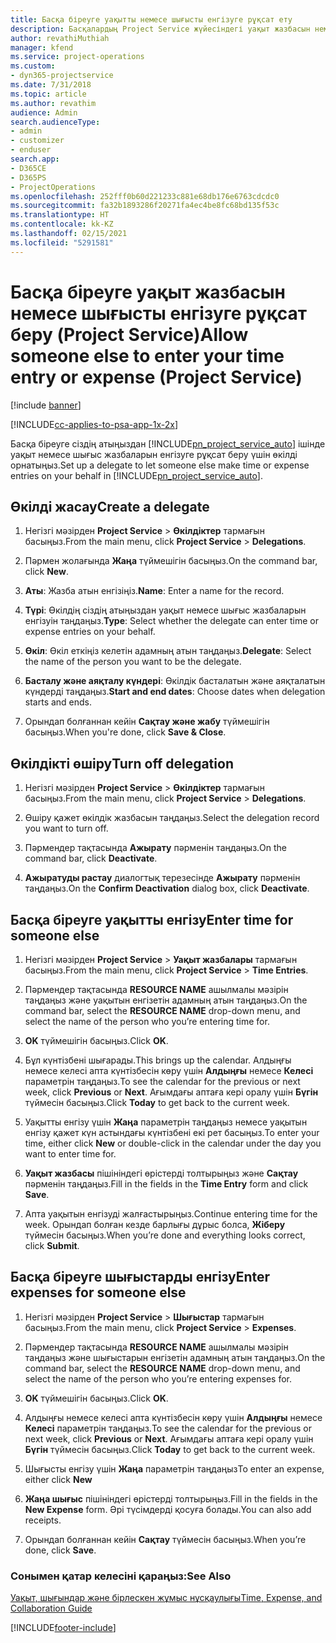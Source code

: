 ```yaml
---
title: Басқа біреуге уақытты немесе шығысты енгізуге рұқсат ету
description: Басқалардың Project Service жүйесіндегі уақыт жазбасын немесе шығысты енгізуге мүмкіндік беру жолы
author: revathiMuthiah
manager: kfend
ms.service: project-operations
ms.custom:
- dyn365-projectservice
ms.date: 7/31/2018
ms.topic: article
ms.author: revathim
audience: Admin
search.audienceType:
- admin
- customizer
- enduser
search.app:
- D365CE
- D365PS
- ProjectOperations
ms.openlocfilehash: 252fff0b60d221233c881e68db176e6763cdcdc0
ms.sourcegitcommit: fa32b1893286f20271fa4ec4be8fc68bd135f53c
ms.translationtype: HT
ms.contentlocale: kk-KZ
ms.lasthandoff: 02/15/2021
ms.locfileid: "5291581"
---
```

# <a name="allow-someone-else-to-enter-your-time-entry-or-expense-project-service"></a><span data-ttu-id="5daa8-103">Басқа біреуге уақыт жазбасын немесе шығысты енгізуге рұқсат беру (Project Service)</span><span class="sxs-lookup"><span data-stu-id="5daa8-103">Allow someone else to enter your time entry or expense (Project Service)</span></span>

[!include [banner](../includes/psa-now-project-operations.md)]

[!INCLUDE[cc-applies-to-psa-app-1x-2x](../includes/cc-applies-to-psa-app-1x-2x.md)]

<span data-ttu-id="5daa8-104">Басқа біреуге сіздің атыңыздан [!INCLUDE[pn_project_service_auto](../includes/pn-project-service-auto.md)] ішінде уақыт немесе шығыс жазбаларын енгізуге рұқсат беру үшін өкілді орнатыңыз.</span><span class="sxs-lookup"><span data-stu-id="5daa8-104">Set up a delegate to let someone else make time or expense entries on your behalf in [!INCLUDE[pn_project_service_auto](../includes/pn-project-service-auto.md)].</span></span>  
  
## <a name="create-a-delegate"></a><span data-ttu-id="5daa8-105">Өкілді жасау</span><span class="sxs-lookup"><span data-stu-id="5daa8-105">Create a delegate</span></span>  
  
1.  <span data-ttu-id="5daa8-106">Негізгі мәзірден **Project Service** > **Өкілдіктер** тармағын басыңыз.</span><span class="sxs-lookup"><span data-stu-id="5daa8-106">From the main menu, click **Project Service** > **Delegations**.</span></span>  
  
2.  <span data-ttu-id="5daa8-107">Пәрмен жолағында **Жаңа** түймешігін басыңыз.</span><span class="sxs-lookup"><span data-stu-id="5daa8-107">On the command bar, click **New**.</span></span>  
  
3. <span data-ttu-id="5daa8-108">**Аты**: Жазба атын енгізіңіз.</span><span class="sxs-lookup"><span data-stu-id="5daa8-108">**Name**: Enter a name for the record.</span></span>  
  
4. <span data-ttu-id="5daa8-109">**Түрі**: Өкілдің сіздің атыңыздан уақыт немесе шығыс жазбаларын енгізуін таңдаңыз.</span><span class="sxs-lookup"><span data-stu-id="5daa8-109">**Type**: Select whether the delegate can enter time or expense entries on your behalf.</span></span>  
  
5. <span data-ttu-id="5daa8-110">**Өкіл**: Өкіл еткіңіз келетін адамның атын таңдаңыз.</span><span class="sxs-lookup"><span data-stu-id="5daa8-110">**Delegate**: Select the name of the person you want to be the delegate.</span></span>  
  
6. <span data-ttu-id="5daa8-111">**Басталу және аяқталу күндері**: Өкілдік басталатын және аяқталатын күндерді таңдаңыз.</span><span class="sxs-lookup"><span data-stu-id="5daa8-111">**Start and end dates**: Choose dates when delegation starts and ends.</span></span>  
  
7.  <span data-ttu-id="5daa8-112">Орындап болғаннан кейін **Сақтау және жабу** түймешігін басыңыз.</span><span class="sxs-lookup"><span data-stu-id="5daa8-112">When you're done, click **Save & Close**.</span></span>  
  
## <a name="turn-off-delegation"></a><span data-ttu-id="5daa8-113">Өкілдікті өшіру</span><span class="sxs-lookup"><span data-stu-id="5daa8-113">Turn off delegation</span></span>  
  
1.  <span data-ttu-id="5daa8-114">Негізгі мәзірден **Project Service** > **Өкілдіктер** тармағын басыңыз.</span><span class="sxs-lookup"><span data-stu-id="5daa8-114">From the main menu, click **Project Service** > **Delegations**.</span></span>  
  
2.  <span data-ttu-id="5daa8-115">Өшіру қажет өкілдік жазбасын таңдаңыз.</span><span class="sxs-lookup"><span data-stu-id="5daa8-115">Select the delegation record you want to turn off.</span></span>  
  
3.  <span data-ttu-id="5daa8-116">Пәрмендер тақтасында **Ажырату** пәрменін таңдаңыз.</span><span class="sxs-lookup"><span data-stu-id="5daa8-116">On the command bar, click **Deactivate**.</span></span>  
  
4.  <span data-ttu-id="5daa8-117">**Ажыратуды растау** диалогтық терезесінде **Ажырату** пәрменін таңдаңыз.</span><span class="sxs-lookup"><span data-stu-id="5daa8-117">On the **Confirm Deactivation** dialog box, click **Deactivate**.</span></span>  
  
## <a name="enter-time-for-someone-else"></a><span data-ttu-id="5daa8-118">Басқа біреуге уақытты енгізу</span><span class="sxs-lookup"><span data-stu-id="5daa8-118">Enter time for someone else</span></span>  
  
1.  <span data-ttu-id="5daa8-119">Негізгі мәзірден **Project Service** > **Уақыт жазбалары** тармағын басыңыз.</span><span class="sxs-lookup"><span data-stu-id="5daa8-119">From the main menu, click **Project Service** > **Time Entries**.</span></span>  
  
2.  <span data-ttu-id="5daa8-120">Пәрмендер тақтасында **RESOURCE NAME** ашылмалы мәзірін таңдаңыз және уақытын енгізетін адамның атын таңдаңыз.</span><span class="sxs-lookup"><span data-stu-id="5daa8-120">On the command bar, select the **RESOURCE NAME** drop-down menu, and select the name of the person who you’re entering time for.</span></span>  
  
3.  <span data-ttu-id="5daa8-121">**OK** түймешігін басыңыз.</span><span class="sxs-lookup"><span data-stu-id="5daa8-121">Click **OK**.</span></span>  
  
4.  <span data-ttu-id="5daa8-122">Бұл күнтізбені шығарады.</span><span class="sxs-lookup"><span data-stu-id="5daa8-122">This brings up the calendar.</span></span> <span data-ttu-id="5daa8-123">Алдыңғы немесе келесі апта күнтізбесін көру үшін **Алдыңғы** немесе **Келесі** параметрін таңдаңыз.</span><span class="sxs-lookup"><span data-stu-id="5daa8-123">To see the calendar for the previous or next week, click **Previous** or **Next**.</span></span> <span data-ttu-id="5daa8-124">Ағымдағы аптаға кері оралу үшін **Бүгін** түймесін басыңыз.</span><span class="sxs-lookup"><span data-stu-id="5daa8-124">Click **Today** to get back to the current week.</span></span>  
  
5.  <span data-ttu-id="5daa8-125">Уақытты енгізу үшін **Жаңа** параметрін таңдаңыз немесе уақытын енгізу қажет күн астындағы күнтізбені екі рет басыңыз.</span><span class="sxs-lookup"><span data-stu-id="5daa8-125">To enter your time, either click **New** or double-click in the calendar under the day you want to enter time for.</span></span>  
  
6.  <span data-ttu-id="5daa8-126">**Уақыт жазбасы** пішініндегі өрістерді толтырыңыз және **Сақтау** пәрменін таңдаңыз.</span><span class="sxs-lookup"><span data-stu-id="5daa8-126">Fill in the fields in the **Time Entry** form and click **Save**.</span></span>  
  
7.  <span data-ttu-id="5daa8-127">Апта уақытын енгізуді жалғастырыңыз.</span><span class="sxs-lookup"><span data-stu-id="5daa8-127">Continue entering time for the week.</span></span> <span data-ttu-id="5daa8-128">Орындап болған кезде барлығы дұрыс болса, **Жіберу** түймесін басыңыз.</span><span class="sxs-lookup"><span data-stu-id="5daa8-128">When you’re done and everything looks correct, click **Submit**.</span></span>  
  
## <a name="enter-expenses-for-someone-else"></a><span data-ttu-id="5daa8-129">Басқа біреуге шығыстарды енгізу</span><span class="sxs-lookup"><span data-stu-id="5daa8-129">Enter expenses for someone else</span></span>  
  
1.  <span data-ttu-id="5daa8-130">Негізгі мәзірден **Project Service** > **Шығыстар** тармағын басыңыз.</span><span class="sxs-lookup"><span data-stu-id="5daa8-130">From the main menu, click **Project Service** > **Expenses**.</span></span>  
  
2.  <span data-ttu-id="5daa8-131">Пәрмендер тақтасында **RESOURCE NAME** ашылмалы мәзірін таңдаңыз және шығыстарын енгізетін адамның атын таңдаңыз.</span><span class="sxs-lookup"><span data-stu-id="5daa8-131">On the command bar, select the **RESOURCE NAME** drop-down menu, and select the name of the person who you’re entering expenses for.</span></span>  
  
3.  <span data-ttu-id="5daa8-132">**OK** түймешігін басыңыз.</span><span class="sxs-lookup"><span data-stu-id="5daa8-132">Click **OK**.</span></span>  
  
4.  <span data-ttu-id="5daa8-133">Алдыңғы немесе келесі апта күнтізбесін көру үшін **Алдыңғы** немесе **Келесі** параметрін таңдаңыз.</span><span class="sxs-lookup"><span data-stu-id="5daa8-133">To see the calendar for the previous or next week, click **Previous** or **Next**.</span></span> <span data-ttu-id="5daa8-134">Ағымдағы аптаға кері оралу үшін **Бүгін** түймесін басыңыз.</span><span class="sxs-lookup"><span data-stu-id="5daa8-134">Click **Today** to get back to the current week.</span></span>  
  
5.  <span data-ttu-id="5daa8-135">Шығысты енгізу үшін **Жаңа** параметрін таңдаңыз</span><span class="sxs-lookup"><span data-stu-id="5daa8-135">To enter an expense, either click **New**</span></span>  
  
6.  <span data-ttu-id="5daa8-136">**Жаңа шығыс** пішініндегі өрістерді толтырыңыз.</span><span class="sxs-lookup"><span data-stu-id="5daa8-136">Fill in the fields in the **New Expense** form.</span></span> <span data-ttu-id="5daa8-137">Әрі түсімдерді қосуға болады.</span><span class="sxs-lookup"><span data-stu-id="5daa8-137">You can also add receipts.</span></span>  
  
7.  <span data-ttu-id="5daa8-138">Орындап болғаннан кейін **Сақтау** түймесін басыңыз.</span><span class="sxs-lookup"><span data-stu-id="5daa8-138">When you’re done, click **Save**.</span></span>  
  
### <a name="see-also"></a><span data-ttu-id="5daa8-139">Сонымен қатар келесіні қараңыз:</span><span class="sxs-lookup"><span data-stu-id="5daa8-139">See Also</span></span>  
 [<span data-ttu-id="5daa8-140">Уақыт, шығындар және бірлескен жұмыс нұсқаулығы</span><span class="sxs-lookup"><span data-stu-id="5daa8-140">Time, Expense, and Collaboration Guide</span></span>](../psa/time-expense-collaboration-guide.md)


[!INCLUDE[footer-include](../includes/footer-banner.md)]